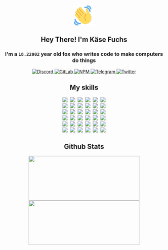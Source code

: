 <div><p align=center><img src=./resources/images/wave.gif width=64px height=64px></p><h2 align=center>Hey There! I'm Käse Fuchs</h2><h3 align=center>I'm a <code>18.22002</code> year old fox who writes code to make computers do things</h3><p align=center><a href=https://discord.com/users/507526681125322772><img alt=Discord src="https://img.shields.io/badge/Discord-5865F2?logo=discord&logoColor=white&style=flat-square#b53fa19890a885ace23c3c668388b96f"> </a><a href=https://gitlab.com/kasefuchs><img alt=GitLab src="https://img.shields.io/badge/GitLab-330F63?logo=gitlab&logoColor=white&style=flat-square#b53fa19890a885ace23c3c668388b96f"> </a><a href=https://npmjs.com/~kasefuchs><img alt=NPM src="https://img.shields.io/badge/NPM-CB3837?logo=npm&logoColor=white&style=flat-square#b53fa19890a885ace23c3c668388b96f"> </a><a href=https://t.me/kasefuchs><img alt=Telegram src="https://img.shields.io/badge/Telegram-2CA5E0?logo=telegram&logoColor=white&style=flat-square#b53fa19890a885ace23c3c668388b96f"> </a><a href=https://twitter.com/kasefuchs><img alt=Twitter src="https://img.shields.io/badge/Twitter-1DA1F2?logo=twitter&logoColor=white&style=flat-square#b53fa19890a885ace23c3c668388b96f"></a></p><h2 align=center>My skills</h2><p align=center><a href=https://aws.amazon.com/ ><picture><source srcset="https://skillicons.dev/icons?i=aws&theme=dark#b53fa19890a885ace23c3c668388b96f" media="(prefers-color-scheme: dark)"><source srcset="https://skillicons.dev/icons?i=aws&theme=light#b53fa19890a885ace23c3c668388b96f" media="(prefers-color-scheme: light), (prefers-color-scheme: no-preference)"><img src="https://skillicons.dev/icons?i=aws&theme=light#b53fa19890a885ace23c3c668388b96f"></picture></a>&nbsp;&nbsp;<a href=https://en.wikipedia.org/wiki/Bash_(Unix_shell)><picture><source srcset="https://skillicons.dev/icons?i=bash&theme=dark#b53fa19890a885ace23c3c668388b96f" media="(prefers-color-scheme: dark)"><source srcset="https://skillicons.dev/icons?i=bash&theme=light#b53fa19890a885ace23c3c668388b96f" media="(prefers-color-scheme: light), (prefers-color-scheme: no-preference)"><img src="https://skillicons.dev/icons?i=bash&theme=light#b53fa19890a885ace23c3c668388b96f"></picture></a>&nbsp;&nbsp;<a href=https://discord.com/developers/docs><picture><source srcset="https://skillicons.dev/icons?i=bots&theme=dark#b53fa19890a885ace23c3c668388b96f" media="(prefers-color-scheme: dark)"><source srcset="https://skillicons.dev/icons?i=bots&theme=light#b53fa19890a885ace23c3c668388b96f" media="(prefers-color-scheme: light), (prefers-color-scheme: no-preference)"><img src="https://skillicons.dev/icons?i=bots&theme=light#b53fa19890a885ace23c3c668388b96f"></picture></a>&nbsp;&nbsp;<a href=https://www.cloudflare.com/ ><picture><source srcset="https://skillicons.dev/icons?i=cloudflare&theme=dark#b53fa19890a885ace23c3c668388b96f" media="(prefers-color-scheme: dark)"><source srcset="https://skillicons.dev/icons?i=cloudflare&theme=light#b53fa19890a885ace23c3c668388b96f" media="(prefers-color-scheme: light), (prefers-color-scheme: no-preference)"><img src="https://skillicons.dev/icons?i=cloudflare&theme=light#b53fa19890a885ace23c3c668388b96f"></picture></a>&nbsp;&nbsp;<a href=https://en.wikipedia.org/wiki/CSS><picture><source srcset="https://skillicons.dev/icons?i=css&theme=dark#b53fa19890a885ace23c3c668388b96f" media="(prefers-color-scheme: dark)"><source srcset="https://skillicons.dev/icons?i=css&theme=light#b53fa19890a885ace23c3c668388b96f" media="(prefers-color-scheme: light), (prefers-color-scheme: no-preference)"><img src="https://skillicons.dev/icons?i=css&theme=light#b53fa19890a885ace23c3c668388b96f"></picture></a>&nbsp;&nbsp;<a href=https://www.docker.com/ ><picture><source srcset="https://skillicons.dev/icons?i=docker&theme=dark#b53fa19890a885ace23c3c668388b96f" media="(prefers-color-scheme: dark)"><source srcset="https://skillicons.dev/icons?i=docker&theme=light#b53fa19890a885ace23c3c668388b96f" media="(prefers-color-scheme: light), (prefers-color-scheme: no-preference)"><img src="https://skillicons.dev/icons?i=docker&theme=light#b53fa19890a885ace23c3c668388b96f"></picture></a><br><a href=https://www.electronjs.org/ ><picture><source srcset="https://skillicons.dev/icons?i=electron&theme=dark#b53fa19890a885ace23c3c668388b96f" media="(prefers-color-scheme: dark)"><source srcset="https://skillicons.dev/icons?i=electron&theme=light#b53fa19890a885ace23c3c668388b96f" media="(prefers-color-scheme: light), (prefers-color-scheme: no-preference)"><img src="https://skillicons.dev/icons?i=electron&theme=light#b53fa19890a885ace23c3c668388b96f"></picture></a>&nbsp;&nbsp;<a href=https://expressjs.com/ ><picture><source srcset="https://skillicons.dev/icons?i=express&theme=dark#b53fa19890a885ace23c3c668388b96f" media="(prefers-color-scheme: dark)"><source srcset="https://skillicons.dev/icons?i=express&theme=light#b53fa19890a885ace23c3c668388b96f" media="(prefers-color-scheme: light), (prefers-color-scheme: no-preference)"><img src="https://skillicons.dev/icons?i=express&theme=light#b53fa19890a885ace23c3c668388b96f"></picture></a>&nbsp;&nbsp;<a href=https://www.figma.com/ ><picture><source srcset="https://skillicons.dev/icons?i=figma&theme=dark#b53fa19890a885ace23c3c668388b96f" media="(prefers-color-scheme: dark)"><source srcset="https://skillicons.dev/icons?i=figma&theme=light#b53fa19890a885ace23c3c668388b96f" media="(prefers-color-scheme: light), (prefers-color-scheme: no-preference)"><img src="https://skillicons.dev/icons?i=figma&theme=light#b53fa19890a885ace23c3c668388b96f"></picture></a>&nbsp;&nbsp;<a href=https://firebase.google.com/ ><picture><source srcset="https://skillicons.dev/icons?i=firebase&theme=dark#b53fa19890a885ace23c3c668388b96f" media="(prefers-color-scheme: dark)"><source srcset="https://skillicons.dev/icons?i=firebase&theme=light#b53fa19890a885ace23c3c668388b96f" media="(prefers-color-scheme: light), (prefers-color-scheme: no-preference)"><img src="https://skillicons.dev/icons?i=firebase&theme=light#b53fa19890a885ace23c3c668388b96f"></picture></a>&nbsp;&nbsp;<a href=https://flask.palletsprojects.com/ ><picture><source srcset="https://skillicons.dev/icons?i=flask&theme=dark#b53fa19890a885ace23c3c668388b96f" media="(prefers-color-scheme: dark)"><source srcset="https://skillicons.dev/icons?i=flask&theme=light#b53fa19890a885ace23c3c668388b96f" media="(prefers-color-scheme: light), (prefers-color-scheme: no-preference)"><img src="https://skillicons.dev/icons?i=flask&theme=light#b53fa19890a885ace23c3c668388b96f"></picture></a>&nbsp;&nbsp;<a href=https://cloud.google.com/ ><picture><source srcset="https://skillicons.dev/icons?i=gcp&theme=dark#b53fa19890a885ace23c3c668388b96f" media="(prefers-color-scheme: dark)"><source srcset="https://skillicons.dev/icons?i=gcp&theme=light#b53fa19890a885ace23c3c668388b96f" media="(prefers-color-scheme: light), (prefers-color-scheme: no-preference)"><img src="https://skillicons.dev/icons?i=gcp&theme=light#b53fa19890a885ace23c3c668388b96f"></picture></a><br><a href=https://git-scm.com/ ><picture><source srcset="https://skillicons.dev/icons?i=git&theme=dark#b53fa19890a885ace23c3c668388b96f" media="(prefers-color-scheme: dark)"><source srcset="https://skillicons.dev/icons?i=git&theme=light#b53fa19890a885ace23c3c668388b96f" media="(prefers-color-scheme: light), (prefers-color-scheme: no-preference)"><img src="https://skillicons.dev/icons?i=git&theme=light#b53fa19890a885ace23c3c668388b96f"></picture></a>&nbsp;&nbsp;<a href=https://github.com/ ><picture><source srcset="https://skillicons.dev/icons?i=github&theme=dark#b53fa19890a885ace23c3c668388b96f" media="(prefers-color-scheme: dark)"><source srcset="https://skillicons.dev/icons?i=github&theme=light#b53fa19890a885ace23c3c668388b96f" media="(prefers-color-scheme: light), (prefers-color-scheme: no-preference)"><img src="https://skillicons.dev/icons?i=github&theme=light#b53fa19890a885ace23c3c668388b96f"></picture></a>&nbsp;&nbsp;<a href=https://gitlab.com/ ><picture><source srcset="https://skillicons.dev/icons?i=gitlab&theme=dark#b53fa19890a885ace23c3c668388b96f" media="(prefers-color-scheme: dark)"><source srcset="https://skillicons.dev/icons?i=gitlab&theme=light#b53fa19890a885ace23c3c668388b96f" media="(prefers-color-scheme: light), (prefers-color-scheme: no-preference)"><img src="https://skillicons.dev/icons?i=gitlab&theme=light#b53fa19890a885ace23c3c668388b96f"></picture></a>&nbsp;&nbsp;<a href=https://www.heroku.com/ ><picture><source srcset="https://skillicons.dev/icons?i=heroku&theme=dark#b53fa19890a885ace23c3c668388b96f" media="(prefers-color-scheme: dark)"><source srcset="https://skillicons.dev/icons?i=heroku&theme=light#b53fa19890a885ace23c3c668388b96f" media="(prefers-color-scheme: light), (prefers-color-scheme: no-preference)"><img src="https://skillicons.dev/icons?i=heroku&theme=light#b53fa19890a885ace23c3c668388b96f"></picture></a>&nbsp;&nbsp;<a href=https://en.wikipedia.org/wiki/HTML><picture><source srcset="https://skillicons.dev/icons?i=html&theme=dark#b53fa19890a885ace23c3c668388b96f" media="(prefers-color-scheme: dark)"><source srcset="https://skillicons.dev/icons?i=html&theme=light#b53fa19890a885ace23c3c668388b96f" media="(prefers-color-scheme: light), (prefers-color-scheme: no-preference)"><img src="https://skillicons.dev/icons?i=html&theme=light#b53fa19890a885ace23c3c668388b96f"></picture></a>&nbsp;&nbsp;<a href=https://en.wikipedia.org/wiki/JavaScript><picture><source srcset="https://skillicons.dev/icons?i=js&theme=dark#b53fa19890a885ace23c3c668388b96f" media="(prefers-color-scheme: dark)"><source srcset="https://skillicons.dev/icons?i=js&theme=light#b53fa19890a885ace23c3c668388b96f" media="(prefers-color-scheme: light), (prefers-color-scheme: no-preference)"><img src="https://skillicons.dev/icons?i=js&theme=light#b53fa19890a885ace23c3c668388b96f"></picture></a><br><a href=https://en.wikipedia.org/wiki/Linux><picture><source srcset="https://skillicons.dev/icons?i=linux&theme=dark#b53fa19890a885ace23c3c668388b96f" media="(prefers-color-scheme: dark)"><source srcset="https://skillicons.dev/icons?i=linux&theme=light#b53fa19890a885ace23c3c668388b96f" media="(prefers-color-scheme: light), (prefers-color-scheme: no-preference)"><img src="https://skillicons.dev/icons?i=linux&theme=light#b53fa19890a885ace23c3c668388b96f"></picture></a>&nbsp;&nbsp;<a href=https://mui.com/ ><picture><source srcset="https://skillicons.dev/icons?i=materialui&theme=dark#b53fa19890a885ace23c3c668388b96f" media="(prefers-color-scheme: dark)"><source srcset="https://skillicons.dev/icons?i=materialui&theme=light#b53fa19890a885ace23c3c668388b96f" media="(prefers-color-scheme: light), (prefers-color-scheme: no-preference)"><img src="https://skillicons.dev/icons?i=materialui&theme=light#b53fa19890a885ace23c3c668388b96f"></picture></a>&nbsp;&nbsp;<a href=https://en.wikipedia.org/wiki/Markdown><picture><source srcset="https://skillicons.dev/icons?i=md&theme=dark#b53fa19890a885ace23c3c668388b96f" media="(prefers-color-scheme: dark)"><source srcset="https://skillicons.dev/icons?i=md&theme=light#b53fa19890a885ace23c3c668388b96f" media="(prefers-color-scheme: light), (prefers-color-scheme: no-preference)"><img src="https://skillicons.dev/icons?i=md&theme=light#b53fa19890a885ace23c3c668388b96f"></picture></a>&nbsp;&nbsp;<a href=https://www.mongodb.com/ ><picture><source srcset="https://skillicons.dev/icons?i=mongodb&theme=dark#b53fa19890a885ace23c3c668388b96f" media="(prefers-color-scheme: dark)"><source srcset="https://skillicons.dev/icons?i=mongodb&theme=light#b53fa19890a885ace23c3c668388b96f" media="(prefers-color-scheme: light), (prefers-color-scheme: no-preference)"><img src="https://skillicons.dev/icons?i=mongodb&theme=light#b53fa19890a885ace23c3c668388b96f"></picture></a>&nbsp;&nbsp;<a href=https://www.mysql.com/ ><picture><source srcset="https://skillicons.dev/icons?i=mysql&theme=dark#b53fa19890a885ace23c3c668388b96f" media="(prefers-color-scheme: dark)"><source srcset="https://skillicons.dev/icons?i=mysql&theme=light#b53fa19890a885ace23c3c668388b96f" media="(prefers-color-scheme: light), (prefers-color-scheme: no-preference)"><img src="https://skillicons.dev/icons?i=mysql&theme=light#b53fa19890a885ace23c3c668388b96f"></picture></a>&nbsp;&nbsp;<a href=https://nextjs.org/ ><picture><source srcset="https://skillicons.dev/icons?i=nextjs&theme=dark#b53fa19890a885ace23c3c668388b96f" media="(prefers-color-scheme: dark)"><source srcset="https://skillicons.dev/icons?i=nextjs&theme=light#b53fa19890a885ace23c3c668388b96f" media="(prefers-color-scheme: light), (prefers-color-scheme: no-preference)"><img src="https://skillicons.dev/icons?i=nextjs&theme=light#b53fa19890a885ace23c3c668388b96f"></picture></a><br><a href=https://nodejs.org/en/ ><picture><source srcset="https://skillicons.dev/icons?i=nodejs&theme=dark#b53fa19890a885ace23c3c668388b96f" media="(prefers-color-scheme: dark)"><source srcset="https://skillicons.dev/icons?i=nodejs&theme=light#b53fa19890a885ace23c3c668388b96f" media="(prefers-color-scheme: light), (prefers-color-scheme: no-preference)"><img src="https://skillicons.dev/icons?i=nodejs&theme=light#b53fa19890a885ace23c3c668388b96f"></picture></a>&nbsp;&nbsp;<a href=https://www.postgresql.org/ ><picture><source srcset="https://skillicons.dev/icons?i=postgres&theme=dark#b53fa19890a885ace23c3c668388b96f" media="(prefers-color-scheme: dark)"><source srcset="https://skillicons.dev/icons?i=postgres&theme=light#b53fa19890a885ace23c3c668388b96f" media="(prefers-color-scheme: light), (prefers-color-scheme: no-preference)"><img src="https://skillicons.dev/icons?i=postgres&theme=light#b53fa19890a885ace23c3c668388b96f"></picture></a>&nbsp;&nbsp;<a href=https://learn.microsoft.com/en-us/powershell/ ><picture><source srcset="https://skillicons.dev/icons?i=powershell&theme=dark#b53fa19890a885ace23c3c668388b96f" media="(prefers-color-scheme: dark)"><source srcset="https://skillicons.dev/icons?i=powershell&theme=light#b53fa19890a885ace23c3c668388b96f" media="(prefers-color-scheme: light), (prefers-color-scheme: no-preference)"><img src="https://skillicons.dev/icons?i=powershell&theme=light#b53fa19890a885ace23c3c668388b96f"></picture></a>&nbsp;&nbsp;<a href=https://www.python.org/ ><picture><source srcset="https://skillicons.dev/icons?i=py&theme=dark#b53fa19890a885ace23c3c668388b96f" media="(prefers-color-scheme: dark)"><source srcset="https://skillicons.dev/icons?i=py&theme=light#b53fa19890a885ace23c3c668388b96f" media="(prefers-color-scheme: light), (prefers-color-scheme: no-preference)"><img src="https://skillicons.dev/icons?i=py&theme=light#b53fa19890a885ace23c3c668388b96f"></picture></a>&nbsp;&nbsp;<a href=https://www.raspberrypi.org/ ><picture><source srcset="https://skillicons.dev/icons?i=raspberrypi&theme=dark#b53fa19890a885ace23c3c668388b96f" media="(prefers-color-scheme: dark)"><source srcset="https://skillicons.dev/icons?i=raspberrypi&theme=light#b53fa19890a885ace23c3c668388b96f" media="(prefers-color-scheme: light), (prefers-color-scheme: no-preference)"><img src="https://skillicons.dev/icons?i=raspberrypi&theme=light#b53fa19890a885ace23c3c668388b96f"></picture></a>&nbsp;&nbsp;<a href=https://reactjs.org/ ><picture><source srcset="https://skillicons.dev/icons?i=react&theme=dark#b53fa19890a885ace23c3c668388b96f" media="(prefers-color-scheme: dark)"><source srcset="https://skillicons.dev/icons?i=react&theme=light#b53fa19890a885ace23c3c668388b96f" media="(prefers-color-scheme: light), (prefers-color-scheme: no-preference)"><img src="https://skillicons.dev/icons?i=react&theme=light#b53fa19890a885ace23c3c668388b96f"></picture></a><br><a href=https://redux.js.org/ ><picture><source srcset="https://skillicons.dev/icons?i=redux&theme=dark#b53fa19890a885ace23c3c668388b96f" media="(prefers-color-scheme: dark)"><source srcset="https://skillicons.dev/icons?i=redux&theme=light#b53fa19890a885ace23c3c668388b96f" media="(prefers-color-scheme: light), (prefers-color-scheme: no-preference)"><img src="https://skillicons.dev/icons?i=redux&theme=light#b53fa19890a885ace23c3c668388b96f"></picture></a>&nbsp;&nbsp;<a href=https://en.wikipedia.org/wiki/Regular_expression><picture><source srcset="https://skillicons.dev/icons?i=regex&theme=dark#b53fa19890a885ace23c3c668388b96f" media="(prefers-color-scheme: dark)"><source srcset="https://skillicons.dev/icons?i=regex&theme=light#b53fa19890a885ace23c3c668388b96f" media="(prefers-color-scheme: light), (prefers-color-scheme: no-preference)"><img src="https://skillicons.dev/icons?i=regex&theme=light#b53fa19890a885ace23c3c668388b96f"></picture></a>&nbsp;&nbsp;<a href=https://en.wikipedia.org/wiki/Sass_(stylesheet_language)><picture><source srcset="https://skillicons.dev/icons?i=sass&theme=dark#b53fa19890a885ace23c3c668388b96f" media="(prefers-color-scheme: dark)"><source srcset="https://skillicons.dev/icons?i=sass&theme=light#b53fa19890a885ace23c3c668388b96f" media="(prefers-color-scheme: light), (prefers-color-scheme: no-preference)"><img src="https://skillicons.dev/icons?i=sass&theme=light#b53fa19890a885ace23c3c668388b96f"></picture></a>&nbsp;&nbsp;<a href=https://www.typescriptlang.org/ ><picture><source srcset="https://skillicons.dev/icons?i=ts&theme=dark#b53fa19890a885ace23c3c668388b96f" media="(prefers-color-scheme: dark)"><source srcset="https://skillicons.dev/icons?i=ts&theme=light#b53fa19890a885ace23c3c668388b96f" media="(prefers-color-scheme: light), (prefers-color-scheme: no-preference)"><img src="https://skillicons.dev/icons?i=ts&theme=light#b53fa19890a885ace23c3c668388b96f"></picture></a>&nbsp;&nbsp;<a href=https://unity.com/ ><picture><source srcset="https://skillicons.dev/icons?i=unity&theme=dark#b53fa19890a885ace23c3c668388b96f" media="(prefers-color-scheme: dark)"><source srcset="https://skillicons.dev/icons?i=unity&theme=light#b53fa19890a885ace23c3c668388b96f" media="(prefers-color-scheme: light), (prefers-color-scheme: no-preference)"><img src="https://skillicons.dev/icons?i=unity&theme=light#b53fa19890a885ace23c3c668388b96f"></picture></a>&nbsp;&nbsp;<a href=https://workers.cloudflare.com/ ><picture><source srcset="https://skillicons.dev/icons?i=workers&theme=dark#b53fa19890a885ace23c3c668388b96f" media="(prefers-color-scheme: dark)"><source srcset="https://skillicons.dev/icons?i=workers&theme=light#b53fa19890a885ace23c3c668388b96f" media="(prefers-color-scheme: light), (prefers-color-scheme: no-preference)"><img src="https://skillicons.dev/icons?i=workers&theme=light#b53fa19890a885ace23c3c668388b96f"></picture></a><br></p><h2 align=center>Github Stats</h2><p align=center><picture><source srcset="https://github-readme-stats-kasefuchs.vercel.app/api/?count_private=true&hide_border=true&hide_rank=true&line_height=20&hide_title=true&username=Kasefuchs&theme=dark#b53fa19890a885ace23c3c668388b96f" media="(prefers-color-scheme: dark)"><source srcset="https://github-readme-stats-kasefuchs.vercel.app/api/?count_private=true&hide_border=true&hide_rank=true&line_height=20&hide_title=true&username=Kasefuchs&theme=light#b53fa19890a885ace23c3c668388b96f" media="(prefers-color-scheme: light), (prefers-color-scheme: no-preference)"><img align=middle width=350 height=140 src="https://github-readme-stats-kasefuchs.vercel.app/api/?count_private=true&hide_border=true&hide_rank=true&line_height=20&hide_title=true&username=Kasefuchs&theme=light#b53fa19890a885ace23c3c668388b96f"></picture><picture><source srcset="https://github-readme-stats-kasefuchs.vercel.app/api/top-langs/?count_private=true&hide_border=true&layout=compact&username=Kasefuchs&theme=dark#b53fa19890a885ace23c3c668388b96f" media="(prefers-color-scheme: dark)"><source srcset="https://github-readme-stats-kasefuchs.vercel.app/api/top-langs/?count_private=true&hide_border=true&layout=compact&username=Kasefuchs&theme=light#b53fa19890a885ace23c3c668388b96f" media="(prefers-color-scheme: light), (prefers-color-scheme: no-preference)"><img align=middle width=350 height=140 src="https://github-readme-stats-kasefuchs.vercel.app/api/top-langs/?count_private=true&hide_border=true&layout=compact&username=Kasefuchs&theme=light#b53fa19890a885ace23c3c668388b96f"></picture></p><img src="https://hit.yhype.me/github/profile?user_id=64592097#b53fa19890a885ace23c3c668388b96f" alt=""></div>